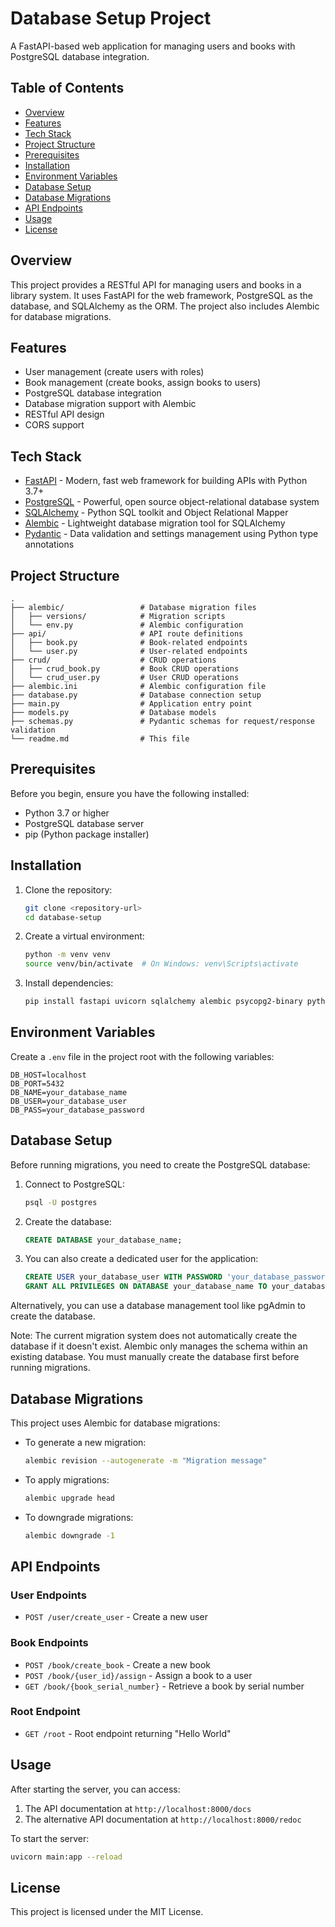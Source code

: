 # Database Setup Project

A FastAPI-based web application for managing users and books with PostgreSQL database integration.

## Table of Contents

- [Overview](#overview)
- [Features](#features)
- [Tech Stack](#tech-stack)
- [Project Structure](#project-structure)
- [Prerequisites](#prerequisites)
- [Installation](#installation)
- [Environment Variables](#environment-variables)
- [Database Setup](#database-setup)
- [Database Migrations](#database-migrations)
- [API Endpoints](#api-endpoints)
- [Usage](#usage)
- [License](#license)

## Overview

This project provides a RESTful API for managing users and books in a library system. It uses FastAPI for the web framework, PostgreSQL as the database, and SQLAlchemy as the ORM. The project also includes Alembic for database migrations.

## Features

- User management (create users with roles)
- Book management (create books, assign books to users)
- PostgreSQL database integration
- Database migration support with Alembic
- RESTful API design
- CORS support

## Tech Stack

- [FastAPI](https://fastapi.tiangolo.com/) - Modern, fast web framework for building APIs with Python 3.7+
- [PostgreSQL](https://www.postgresql.org/) - Powerful, open source object-relational database system
- [SQLAlchemy](https://www.sqlalchemy.org/) - Python SQL toolkit and Object Relational Mapper
- [Alembic](https://alembic.sqlalchemy.org/) - Lightweight database migration tool for SQLAlchemy
- [Pydantic](https://pydantic-docs.helpmanual.io/) - Data validation and settings management using Python type annotations

## Project Structure

```
.
├── alembic/                 # Database migration files
│   ├── versions/            # Migration scripts
│   └── env.py               # Alembic configuration
├── api/                     # API route definitions
│   ├── book.py              # Book-related endpoints
│   └── user.py              # User-related endpoints
├── crud/                    # CRUD operations
│   ├── crud_book.py         # Book CRUD operations
│   └── crud_user.py         # User CRUD operations
├── alembic.ini              # Alembic configuration file
├── database.py              # Database connection setup
├── main.py                  # Application entry point
├── models.py                # Database models
├── schemas.py               # Pydantic schemas for request/response validation
└── readme.md                # This file
```

## Prerequisites

Before you begin, ensure you have the following installed:
- Python 3.7 or higher
- PostgreSQL database server
- pip (Python package installer)

## Installation

1. Clone the repository:
   ```bash
   git clone <repository-url>
   cd database-setup
   ```

2. Create a virtual environment:
   ```bash
   python -m venv venv
   source venv/bin/activate  # On Windows: venv\Scripts\activate
   ```

3. Install dependencies:
   ```bash
   pip install fastapi uvicorn sqlalchemy alembic psycopg2-binary python-dotenv
   ```

## Environment Variables

Create a `.env` file in the project root with the following variables:

```env
DB_HOST=localhost
DB_PORT=5432
DB_NAME=your_database_name
DB_USER=your_database_user
DB_PASS=your_database_password
```

## Database Setup

Before running migrations, you need to create the PostgreSQL database:

1. Connect to PostgreSQL:
   ```bash
   psql -U postgres
   ```

2. Create the database:
   ```sql
   CREATE DATABASE your_database_name;
   ```

3. You can also create a dedicated user for the application:
   ```sql
   CREATE USER your_database_user WITH PASSWORD 'your_database_password';
   GRANT ALL PRIVILEGES ON DATABASE your_database_name TO your_database_user;
   ```

Alternatively, you can use a database management tool like pgAdmin to create the database.

Note: The current migration system does not automatically create the database if it doesn't exist. Alembic only manages the schema within an existing database. You must manually create the database first before running migrations.

## Database Migrations

This project uses Alembic for database migrations:

- To generate a new migration:
  ```bash
  alembic revision --autogenerate -m "Migration message"
  ```

- To apply migrations:
  ```bash
  alembic upgrade head
  ```

- To downgrade migrations:
  ```bash
  alembic downgrade -1
  ```

## API Endpoints

### User Endpoints

- `POST /user/create_user` - Create a new user

### Book Endpoints

- `POST /book/create_book` - Create a new book
- `POST /book/{user_id}/assign` - Assign a book to a user
- `GET /book/{book_serial_number}` - Retrieve a book by serial number

### Root Endpoint

- `GET /root` - Root endpoint returning "Hello World"

## Usage

After starting the server, you can access:

1. The API documentation at `http://localhost:8000/docs`
2. The alternative API documentation at `http://localhost:8000/redoc`

To start the server:
```bash
uvicorn main:app --reload
```

## License

This project is licensed under the MIT License.
